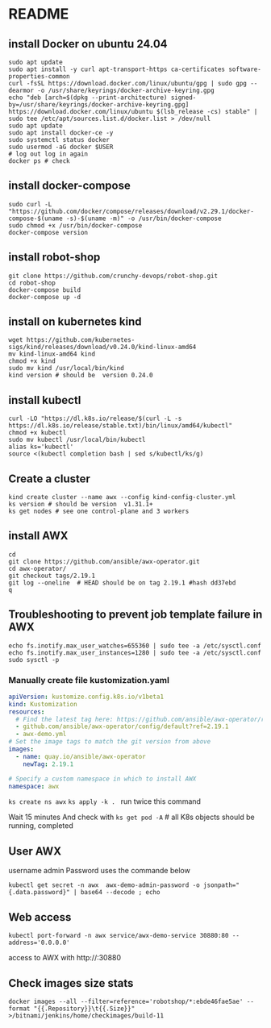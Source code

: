 # README

## install Docker on ubuntu 24.04
```shell
sudo apt update
sudo apt install -y curl apt-transport-https ca-certificates software-properties-common
curl -fsSL https://download.docker.com/linux/ubuntu/gpg | sudo gpg --dearmor -o /usr/share/keyrings/docker-archive-keyring.gpg
echo "deb [arch=$(dpkg --print-architecture) signed-by=/usr/share/keyrings/docker-archive-keyring.gpg] https://download.docker.com/linux/ubuntu $(lsb_release -cs) stable" | sudo tee /etc/apt/sources.list.d/docker.list > /dev/null
sudo apt update
sudo apt install docker-ce -y
sudo systemctl status docker
sudo usermod -aG docker $USER
# log out log in again
docker ps # check
```

## install docker-compose
```shell
sudo curl -L "https://github.com/docker/compose/releases/download/v2.29.1/docker-compose-$(uname -s)-$(uname -m)" -o /usr/bin/docker-compose
sudo chmod +x /usr/bin/docker-compose 
docker-compose version 
```

## install robot-shop 
```shell
git clone https://github.com/crunchy-devops/robot-shop.git
cd robot-shop
docker-compose build
docker-compose up -d
```

## install on kubernetes kind
```shell
wget https://github.com/kubernetes-sigs/kind/releases/download/v0.24.0/kind-linux-amd64
mv kind-linux-amd64 kind
chmod +x kind
sudo mv kind /usr/local/bin/kind
kind version # should be  version 0.24.0
```
## install kubectl
```shell
curl -LO "https://dl.k8s.io/release/$(curl -L -s https://dl.k8s.io/release/stable.txt)/bin/linux/amd64/kubectl"
chmod +x kubectl
sudo mv kubectl /usr/local/bin/kubectl
alias ks='kubectl'
source <(kubectl completion bash | sed s/kubectl/ks/g)
```

## Create a cluster
```shell
kind create cluster --name awx --config kind-config-cluster.yml
ks version # should be version  v1.31.1+
ks get nodes # see one control-plane and 3 workers
```

## install AWX
```shell
cd
git clone https://github.com/ansible/awx-operator.git
cd awx-operator/
git checkout tags/2.19.1
git log --oneline  # HEAD should be on tag 2.19.1 #hash dd37ebd
q
```

## Troubleshooting to prevent job template failure in AWX
```shell
echo fs.inotify.max_user_watches=655360 | sudo tee -a /etc/sysctl.conf
echo fs.inotify.max_user_instances=1280 | sudo tee -a /etc/sysctl.conf
sudo sysctl -p
```

### Manually create file kustomization.yaml
```yaml
apiVersion: kustomize.config.k8s.io/v1beta1
kind: Kustomization
resources:
  # Find the latest tag here: https://github.com/ansible/awx-operator/releases
  - github.com/ansible/awx-operator/config/default?ref=2.19.1
  - awx-demo.yml
# Set the image tags to match the git version from above
images:
  - name: quay.io/ansible/awx-operator
    newTag: 2.19.1

# Specify a custom namespace in which to install AWX
namespace: awx
```
```ks create ns awx```
```ks apply -k . ```  run twice this command

Wait 15 minutes
And check with ```ks get pod -A``` # all K8s objects should be running, completed

## User AWX
username admin
Password uses the commande below
```shell
kubectl get secret -n awx  awx-demo-admin-password -o jsonpath="{.data.password}" | base64 --decode ; echo
```
## Web access
```
kubectl port-forward -n awx service/awx-demo-service 30880:80 --address='0.0.0.0'
```
access to AWX with http://<ip>:30880



## Check images size stats
```shell
docker images --all --filter=reference='robotshop/*:ebde46fae5ae' --format "{{.Repository}}\t{{.Size}}" >/bitnami/jenkins/home/checkimages/build-11
```